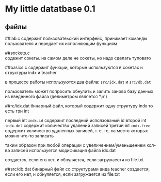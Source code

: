
# My little datatbase 0.1

## файлы

##lab.c 
содержит пользоватеьский интерфейс, принимает команды 
пользователя и передает их исполняющим функциям 

##sockets.c 	
содежит сокеты. на самом деле не сокеты, но надо сделать туповато


##basics.c
содержит функции, которые используются в сокетах и структуры indx и teacher

в процессе работы используются два файла: `src/idx.dat` и `src/db.dat`

пользователь может попросить обнулить и залить заново базу данных из введенного файла (делиметром является '\n')


##rc/idx.dat
бинарный файл, который 	содержит одну структуру indx
то есть три int 

первый int `indx.id` 	содержит последний исползованый id
второй int `indx.del`	содержит количество удалений записей 
третий int `indx.free`	содержит количество удаленных записей, т. е. те, на место которых можно что-то записать

таким образом при любой операции с увеличением/уменьщением кол-ва записей используется модификация файла idx.dat 

создается, если его нет, и обнуляется, если загружаестя из file.txt

##src/db.dat
бинарный файл со структурами вида teacher 
создается, если его нет, и обнуляется, если загружается из file.txt